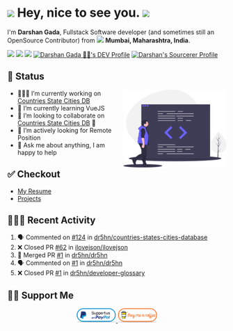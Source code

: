 <h1>
  <img src="https://emojis.slackmojis.com/emojis/images/1531849430/4246/blob-sunglasses.gif?1531849430" width="30"/> Hey, nice to see you. <a href="https://github.com/dr5hn"><img src="https://badges.pufler.dev/visits/dr5hn/dr5hn?style=flat-square&color=yellow&logo=github"></a>
</h1>

<p>I'm <b>Darshan Gada</b>, Fullstack Software developer (and sometimes still an OpenSource Contributor) from <img src="https://image.flaticon.com/icons/svg/197/197419.svg" width="13"/> <b>Mumbai, Maharashtra, India</b>. </p>

<a href="mailto:gadadarshan@gmail.com?subject=%5BGitHub%5D%20%F0%9F%94%A5Contact&body=Hello%20Darshan%2C%0D%0A%0D%0AI've%20seen%20your%20Github%20Profile%2C%20I%20want%20to"><img src="https://img.shields.io/badge/e‑mail-D14836.svg?style=for-the-badge&logo=GMail&logoColor=white" /></a>
<a href="https://linkedin.com/in/dr5hn"><img src="https://img.shields.io/badge/linkedin-0077B5.svg?style=for-the-badge&logo=linkedin&logoColor=white" /></a>
<a href="https://twitter.com/dr5hn"><img src="https://img.shields.io/badge/twitter-1DA1F2.svg?style=for-the-badge&logo=twitter&logoColor=white&logoHeight=40" /></a>
<a href="https://dev.to/dr5hn"><img src="https://img.shields.io/badge/-DEV.TO-000000?style=for-the-badge&logo=dev.to&logoColor=white&logoHeight=40" alt="Darshan Gada 👨‍💻's DEV Profile" /></a>
<a href="https://sourcerer.io/dr5hn"><img src="https://sourcerer.io/icons/logo-sharing.svg" height="28" alt="Darshan's Sourcerer Profile"></a>

<!-- Talking about you -->
## 📃 Status

<!-- Any image aligned to the right. Beware the width -->
<img width="47%" align="right" alt="Github" src="https://raw.githubusercontent.com/dr5hn/dr5hn/main/.github/resources/code-review.svg" />

- 👨🏽‍💻 I’m currently working on [Countries State Cities DB](https://github.com/dr5hn/countries-states-cities-database)
- 🌱 I’m currently learning VueJS
- 👯 I’m looking to collaborate on [Countries State Cities DB](https://github.com/dr5hn/countries-states-cities-database) 🤝
- 🔎 I’m actively looking for Remote Position
- 💬 Ask me about anything, I am happy to help

## ✅ Checkout
- [My Resume](https://github.com/dr5hn/resume)
- [Projects](https://github.com/dr5hn/resume/blob/main/projects.md)

## 👨🏻‍💻 Recent Activity
<!--START_SECTION:activity-->
1. 🗣 Commented on [#124](https://github.com/dr5hn/countries-states-cities-database/issues/124) in [dr5hn/countries-states-cities-database](https://github.com/dr5hn/countries-states-cities-database)
2. ❌ Closed PR [#62](https://github.com/ilovejson/ilovejson/pull/62) in [ilovejson/ilovejson](https://github.com/ilovejson/ilovejson)
3. 🎉 Merged PR [#1](https://github.com/dr5hn/dr5hn/pull/1) in [dr5hn/dr5hn](https://github.com/dr5hn/dr5hn)
4. 🗣 Commented on [#1](https://github.com/dr5hn/dr5hn/issues/1) in [dr5hn/dr5hn](https://github.com/dr5hn/dr5hn)
5. ❌ Closed PR [#1](https://github.com/dr5hn/developer-glossary/pull/1) in [dr5hn/developer-glossary](https://github.com/dr5hn/developer-glossary)
<!--END_SECTION:activity-->

## 🙋‍♂️ Support Me
<p align="center">
  <a href="https://www.paypal.me/dr5hn" target="_blank">
      <img width="18%" alt="Donate with Paypal" src="https://raw.githubusercontent.com/dr5hn/dr5hn/main/.github/resources/support-paypal.png"/>
  </a>
  <a href="https://ko-fi.com/dr5hn" target="_blank">
      <img width="18%" alt="Buy me a coffee" src="https://raw.githubusercontent.com/dr5hn/dr5hn/main/.github/resources/support-buy-coffee.png"/>
  </a>
</p>

<!--
**dr5hn/dr5hn** is a ✨ _special_ ✨ repository because its `README.md` (this file) appears on your GitHub profile.
-->
